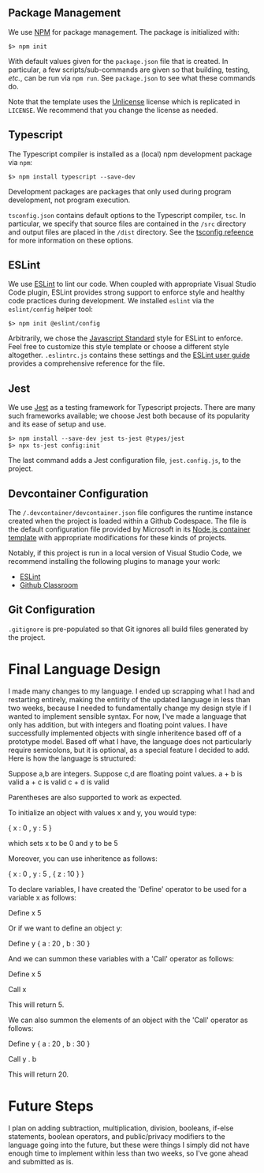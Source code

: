## Package Management

We use [NPM](https://npmjs.com) for package management.
The package is initialized with:

~~~console
$> npm init
~~~

With default values given for the `package.json` file that is created.
In particular, a few scripts/sub-commands are given so that building, testing, _etc._, can be run via `npm run`.
See `package.json` to see what these commands do.

Note that the template uses the [Unlicense](https://unlicense.org) license which is replicated in `LICENSE`.
We recommend that you change the license as needed.

## Typescript

The Typescript compiler is installed as a (local) npm development package via `npm`:

~~~console
$> npm install typescript --save-dev
~~~

Development packages are packages that only used during program development, not program execution.

`tsconfig.json` contains default options to the Typescript compiler, `tsc`.
In particular, we specify that source files are contained in the `/src` directory and output files are placed in the `/dist` directory.
See the [tsconfig refeence](https://www.typescriptlang.org/tsconfig) for more information on these options.

## ESLint

We use [ESLint](https://eslint.org) to lint our code.
When coupled with appropriate Visual Studio Code plugin, ESLint provides strong support to enforce style and healthy code practices during development.
We installed `eslint` via the `eslint/config` helper tool:

~~~console
$> npm init @eslint/config
~~~

Arbitrarily, we chose the [Javascript Standard](https://standardjs.com) style for ESLint to enforce.
Feel free to customize this style template or choose a different style altogether.
`.eslintrc.js` contains these settings and the [ESLint user guide](https://eslint.org/docs/latest/use/configure/) provides a comprehensive reference for the file.

## Jest

We use [Jest](https://jestjs.io) as a testing framework for Typescript projects.
There are many such frameworks available; we choose Jest both because of its popularity and its ease of setup and use.

~~~console
$> npm install --save-dev jest ts-jest @types/jest
$> npx ts-jest config:init
~~~

The last command adds a Jest configuration file, `jest.config.js`, to the project.

## Devcontainer Configuration

The `/.devcontainer/devcontainer.json` file configures the runtime instance created when the project is loaded within a Github Codespace.
The file is the default configuration file provided by Microsoft in its [Node.js container template](https://github.com/microsoft/vscode-remote-try-node) with appropriate modifications for these kinds of projects.

Notably, if this project is run in a local version of Visual Studio Code, we recommend installing the following plugins to manage your work:

+   [ESLint](https://marketplace.visualstudio.com/items?itemName=dbaeumer.vscode-eslint)
+   [Github Classroom](https://marketplace.visualstudio.com/items?itemName=GitHub.classroom)

## Git Configuration

`.gitignore` is pre-populated so that Git ignores all build files generated by the project.

# Final Language Design

I made many changes to my language. I ended up scrapping what I had and restarting entirely, making the entirity of the updated language in less than two weeks, because I needed to fundamentally change my design style if I wanted to implement sensible syntax. For now, I've made a language that only has addition, but with integers and floating point values. I have successfully implemented objects with single inheritence based off of a prototype model. Based off what I have, the language does not particularly require semicolons, but it is optional, as a special feature I decided to add. Here is how the language is structured:

Suppose a,b are integers. Suppose c,d are floating point values.
a + b is valid
a + c is valid
c + d is valid

Parentheses are also supported to work as expected.

To initialize an object with values x and y, you would type:

{ x : 0 , y : 5 }

which sets x to be 0 and y to be 5

Moreover, you can use inheritence as follows:

{ x : 0 , y : 5 , { z : 10 } }

To declare variables, I have created the 'Define' operator to be used for a variable x as follows:

Define x 5

Or if we want to define an object y:

Define y { a : 20 , b : 30 }

And we can summon these variables with a 'Call' operator as follows:

Define x 5

Call x

This will return 5.

We can also summon the elements of an object with the 'Call' operator as follows:

Define y { a : 20 , b : 30 }

Call y . b

This will return 20.

# Future Steps

I plan on adding subtraction, multiplication, division, booleans, if-else statements, boolean operators, and public/privacy modifiers to the language going into the future, but these were things I simply did not have enough time to implement within less than two weeks, so I've gone ahead and submitted as is.

